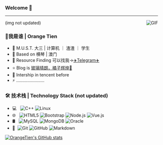 ### Welcome 👋


---
(img not updated)
<img align="right" alt="GIF" src="https://raw.githubusercontent.com/JoeyBling/JoeyBling/master/pic/pusheencode.gif" />

### 🤔我是谁 | Orange Tien

- 🏫 M.U.S.T. 大三 | 计算机 ｜ 渣渣 ｜ 学生
- 🌱 Based on 横琴 | 澳门
- 💬 Resource Finding 可以找我->[✈️Telegram✈️](https://t.me/orangetien) 
- ⭐ Blog is [玻璃晴朗，橘子辉煌🍊](https://www.bytedance.fit/)
- 🔭 Intership in tencent before
- ⚡ .......................

### 🛠 技术栈 | Technology Stack (not updated)

- 💻 &#160; ![C++](https://img.shields.io/badge/-Java-333333?style=flat&logo=Java&logoColor=007396)
![Linux](https://img.shields.io/badge/-Linux-333333?style=flat&logo=Linux&logoColor=FCC624)
- 🌐 &#160; ![HTML5](https://img.shields.io/badge/-HTML5-333333?style=flat&logo=HTML5)
![Bootstrap](https://img.shields.io/badge/-Bootstrap-333333?style=flat&logo=bootstrap&logoColor=563D7C)
![Node.js](https://img.shields.io/badge/-Node.js-333333?style=flat&logo=node.js)
![Vue.js](https://img.shields.io/badge/-VueJS-333333?style=flat&logo=Vue.js)
- 🛢 &#160; ![MySQL](https://img.shields.io/badge/-MySQL-333333?style=flat&logo=mysql)
![MongoDB](https://img.shields.io/badge/-MongoDB-333333?style=flat&logo=mongodb)
![Oracle](https://img.shields.io/badge/-Oracle-333333?style=flat&logo=Oracle)
- 🔧 &#160;![Git](https://img.shields.io/badge/-Git-333333?style=flat&logo=git)
![GitHub](https://img.shields.io/badge/-GitHub-333333?style=flat&logo=github)
![Markdown](https://img.shields.io/badge/-Markdown-333333?style=flat&logo=markdown)

[![OrangeTien's GitHub stats](https://github-readme-stats.vercel.app/api?username=OrangeTien&show_icons=true)](https://github.com/anuraghazra/github-readme-stats)

<!--
**OrangeTien/OrangeTien** is a ✨ _special_ ✨ repository because its `README.md` (this file) appears on your GitHub profile.

Here are some ideas to get you started:

- 🔭 I’m currently working on ...
- 🌱 I’m currently learning ...
- 👯 I’m looking to collaborate on ...
- 🤔 I’m looking for help with ...
- 💬 Ask me about ...
- 📫 How to reach me: ...
- 😄 Pronouns: ...
- ⚡ Fun fact: ...
-->
